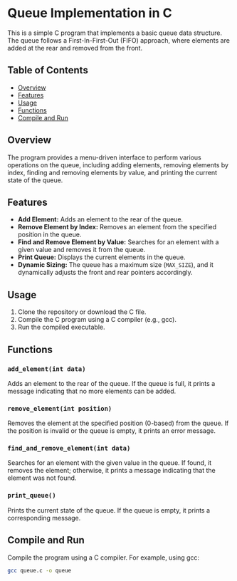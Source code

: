 # Queue Implementation in C

This is a simple C program that implements a basic queue data structure. The queue follows a First-In-First-Out (FIFO) approach, where elements are added at the rear and removed from the front.

## Table of Contents

- [Overview](#overview)
- [Features](#features)
- [Usage](#usage)
- [Functions](#functions)
- [Compile and Run](#compile-and-run)


## Overview

The program provides a menu-driven interface to perform various operations on the queue, including adding elements, removing elements by index, finding and removing elements by value, and printing the current state of the queue.

## Features

- **Add Element:** Adds an element to the rear of the queue.
- **Remove Element by Index:** Removes an element from the specified position in the queue.
- **Find and Remove Element by Value:** Searches for an element with a given value and removes it from the queue.
- **Print Queue:** Displays the current elements in the queue.
- **Dynamic Sizing:** The queue has a maximum size (`MAX_SIZE`), and it dynamically adjusts the front and rear pointers accordingly.

## Usage

1. Clone the repository or download the C file.
2. Compile the C program using a C compiler (e.g., gcc).
3. Run the compiled executable.

## Functions

### `add_element(int data)`

Adds an element to the rear of the queue. If the queue is full, it prints a message indicating that no more elements can be added.

### `remove_element(int position)`

Removes the element at the specified position (0-based) from the queue. If the position is invalid or the queue is empty, it prints an error message.

### `find_and_remove_element(int data)`

Searches for an element with the given value in the queue. If found, it removes the element; otherwise, it prints a message indicating that the element was not found.

### `print_queue()`

Prints the current state of the queue. If the queue is empty, it prints a corresponding message.

## Compile and Run

Compile the program using a C compiler. For example, using gcc:

```bash
gcc queue.c -o queue
